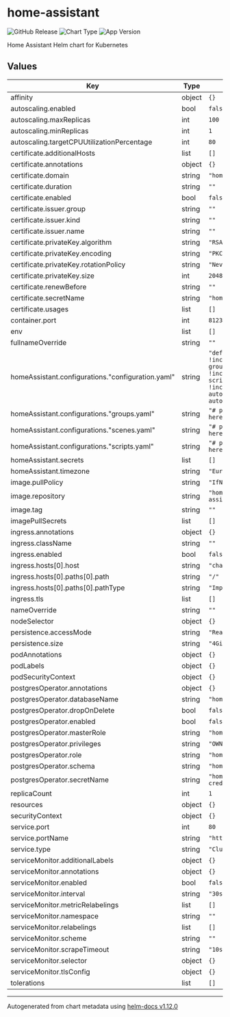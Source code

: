 # home-assistant

![GitHub Release](https://img.shields.io/github/v/release/95gabor/home-charts?style=flat-square&filter=home-assistant-*) ![Chart Type](https://img.shields.io/badge/dynamic/yaml?style=flat-square&url=https%3A%2F%2Fraw.githubusercontent.com%2F95gabor%2Fhome-charts%2Fmain%2Fcharts%2Fhome-assistant%2FChart.yaml&query=%24.type&label=Type) ![App Version](https://img.shields.io/badge/dynamic/yaml?style=flat-square&url=https%3A%2F%2Fraw.githubusercontent.com%2F95gabor%2Fhome-charts%2Fmain%2Fcharts%2Fhome-assistant%2FChart.yaml&query=%24.version&label=AppVersion)

Home Assistant Helm chart for Kubernetes

## Values

| Key | Type | Default | Description |
|-----|------|---------|-------------|
| affinity | object | `{}` |  |
| autoscaling.enabled | bool | `false` |  |
| autoscaling.maxReplicas | int | `100` |  |
| autoscaling.minReplicas | int | `1` |  |
| autoscaling.targetCPUUtilizationPercentage | int | `80` |  |
| certificate.additionalHosts | list | `[]` |  |
| certificate.annotations | object | `{}` |  |
| certificate.domain | string | `"home.example.com"` |  |
| certificate.duration | string | `""` |  |
| certificate.enabled | bool | `false` |  |
| certificate.issuer.group | string | `""` |  |
| certificate.issuer.kind | string | `""` |  |
| certificate.issuer.name | string | `""` |  |
| certificate.privateKey.algorithm | string | `"RSA"` |  |
| certificate.privateKey.encoding | string | `"PKCS1"` |  |
| certificate.privateKey.rotationPolicy | string | `"Never"` |  |
| certificate.privateKey.size | int | `2048` |  |
| certificate.renewBefore | string | `""` |  |
| certificate.secretName | string | `"home-assistant-tls"` |  |
| certificate.usages | list | `[]` |  |
| container.port | int | `8123` |  |
| env | list | `[]` |  |
| fullnameOverride | string | `""` |  |
| homeAssistant.configurations."configuration.yaml" | string | `"default_config:\n\ngroup: !include groups.yaml\nscript: !include scripts.yaml\nscene: !include scenes.yaml\n# automation: !include automations.yaml\n"` |  |
| homeAssistant.configurations."groups.yaml" | string | `"# place your groups here\n"` |  |
| homeAssistant.configurations."scenes.yaml" | string | `"# place your scenes here\n"` |  |
| homeAssistant.configurations."scripts.yaml" | string | `"# place your scripts here\n"` |  |
| homeAssistant.secrets | list | `[]` |  |
| homeAssistant.timezone | string | `"Europe/Budapest"` |  |
| image.pullPolicy | string | `"IfNotPresent"` |  |
| image.repository | string | `"homeassistant/home-assistant"` |  |
| image.tag | string | `""` |  |
| imagePullSecrets | list | `[]` |  |
| ingress.annotations | object | `{}` |  |
| ingress.className | string | `""` |  |
| ingress.enabled | bool | `false` |  |
| ingress.hosts[0].host | string | `"chart-example.local"` |  |
| ingress.hosts[0].paths[0].path | string | `"/"` |  |
| ingress.hosts[0].paths[0].pathType | string | `"ImplementationSpecific"` |  |
| ingress.tls | list | `[]` |  |
| nameOverride | string | `""` |  |
| nodeSelector | object | `{}` |  |
| persistence.accessMode | string | `"ReadWriteOnce"` |  |
| persistence.size | string | `"4Gi"` |  |
| podAnnotations | object | `{}` |  |
| podLabels | object | `{}` |  |
| podSecurityContext | object | `{}` |  |
| postgresOperator.annotations | object | `{}` |  |
| postgresOperator.databaseName | string | `"home-assistant"` |  |
| postgresOperator.dropOnDelete | bool | `false` |  |
| postgresOperator.enabled | bool | `false` |  |
| postgresOperator.masterRole | string | `"home-assistant"` |  |
| postgresOperator.privileges | string | `"OWNER"` |  |
| postgresOperator.role | string | `"home-assistant"` |  |
| postgresOperator.schema | string | `"home-assistant"` |  |
| postgresOperator.secretName | string | `"home-assistant-database-credentials"` |  |
| replicaCount | int | `1` |  |
| resources | object | `{}` |  |
| securityContext | object | `{}` |  |
| service.port | int | `80` |  |
| service.portName | string | `"http"` |  |
| service.type | string | `"ClusterIP"` |  |
| serviceMonitor.additionalLabels | object | `{}` |  |
| serviceMonitor.annotations | object | `{}` |  |
| serviceMonitor.enabled | bool | `false` |  |
| serviceMonitor.interval | string | `"30s"` |  |
| serviceMonitor.metricRelabelings | list | `[]` |  |
| serviceMonitor.namespace | string | `""` |  |
| serviceMonitor.relabelings | list | `[]` |  |
| serviceMonitor.scheme | string | `""` |  |
| serviceMonitor.scrapeTimeout | string | `"10s"` |  |
| serviceMonitor.selector | object | `{}` |  |
| serviceMonitor.tlsConfig | object | `{}` |  |
| tolerations | list | `[]` |  |

----------------------------------------------
Autogenerated from chart metadata using [helm-docs v1.12.0](https://github.com/norwoodj/helm-docs/releases/v1.12.0)
